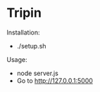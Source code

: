 Tripin
======

Installation: 
  * ./setup.sh

Usage:
  * node server.js
  * Go to http://127.0.0.1:5000
